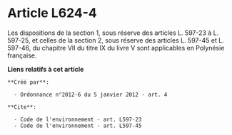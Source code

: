 # Article L624-4

Les dispositions de la section 1, sous réserve des articles L. 597-23 à L. 597-25, et celles de la section 2, sous réserve
des articles L. 597-45 et L. 597-46, du chapitre VII du titre IX du livre V sont applicables en Polynésie française.

**Liens relatifs à cet article**

	**Créé par**:

	  - Ordonnance n°2012-6 du 5 janvier 2012 - art. 4

	**Cite**:

	  - Code de l'environnement - art. L597-23
	  - Code de l'environnement - art. L597-45
